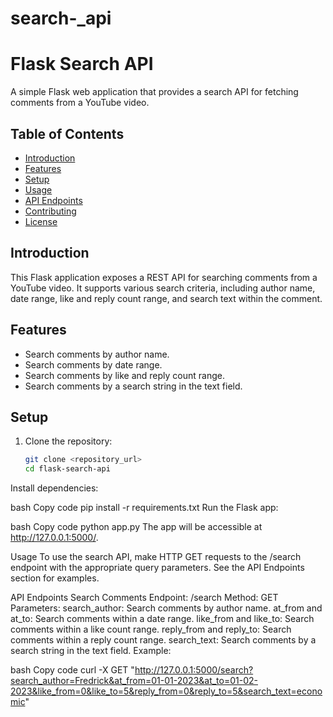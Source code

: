 # search-_api

# Flask Search API

A simple Flask web application that provides a search API for fetching comments from a YouTube video.

## Table of Contents

- [Introduction](#introduction)
- [Features](#features)
- [Setup](#setup)
- [Usage](#usage)
- [API Endpoints](#api-endpoints)
- [Contributing](#contributing)
- [License](#license)

## Introduction

This Flask application exposes a REST API for searching comments from a YouTube video. It supports various search criteria, including author name, date range, like and reply count range, and search text within the comment.

## Features

- Search comments by author name.
- Search comments by date range.
- Search comments by like and reply count range.
- Search comments by a search string in the text field.

## Setup

1. Clone the repository:

   ```bash
   git clone <repository_url>
   cd flask-search-api

Install dependencies:

bash
Copy code
pip install -r requirements.txt
Run the Flask app:

bash
Copy code
python app.py
The app will be accessible at http://127.0.0.1:5000/.

Usage
To use the search API, make HTTP GET requests to the /search endpoint with the appropriate query parameters. See the API Endpoints section for examples.

API Endpoints
Search Comments
Endpoint: /search
Method: GET
Parameters:
search_author: Search comments by author name.
at_from and at_to: Search comments within a date range.
like_from and like_to: Search comments within a like count range.
reply_from and reply_to: Search comments within a reply count range.
search_text: Search comments by a search string in the text field.
Example:

bash
Copy code
curl -X GET "http://127.0.0.1:5000/search?search_author=Fredrick&at_from=01-01-2023&at_to=01-02-2023&like_from=0&like_to=5&reply_from=0&reply_to=5&search_text=economic"

